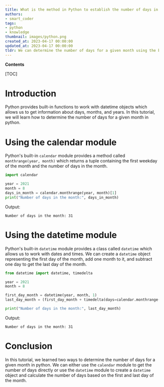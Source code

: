 ```yaml
---
title: What is the method in Python to establish the number of days in a specific month?
authors:
- smart_coder
tags:
- python
- knowledge
thumbnail: images/python.png
created_at: 2023-04-17 00:00:00
updated_at: 2023-04-17 00:00:00
tldr: We can determine the number of days for a given month using the built-in calendar module in Python.
---
```


**Contents**

[TOC]

# Introduction
Python provides built-in functions to work with datetime objects which allows us to get information about days, months, and years. In this tutorial, we will learn how to determine the number of days for a given month in python.

# Using the calendar module
Python's built-in `calendar` module provides a method called `monthrange(year, month)` which returns a tuple containing the first weekday of the month and the number of days in the month. 

```python
import calendar

year = 2021
month = 8
days_in_month = calendar.monthrange(year, month)[1]
print("Number of days in the month:", days_in_month)
```

Output:
```
Number of days in the month: 31
```

# Using the datetime module
Python's built-in `datetime` module provides a class called `datetime` which allows us to work with dates and times. We can create a `datetime` object representing the first day of the month, add one month to it, and subtract one day to get the last day of the month.

```python
from datetime import datetime, timedelta

year = 2021
month = 8

first_day_month = datetime(year, month, 1)
last_day_month = (first_day_month + timedelta(days=calendar.monthrange(year, month)[1]-1)).day

print("Number of days in the month:", last_day_month)
```

Output:
```
Number of days in the month: 31
```

# Conclusion
In this tutorial, we learned two ways to determine the number of days for a given month in python. We can either use the `calendar` module to get the number of days directly or use the `datetime` module to create a `datetime` object and calculate the number of days based on the first and last day of the month.
